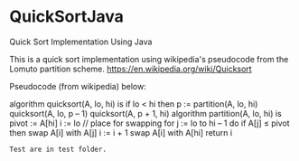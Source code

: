 # QuickSortJava
Quick Sort Implementation Using Java

This is a quick sort implementation using wikipedia's pseudocode from the Lomuto partition scheme.
https://en.wikipedia.org/wiki/Quicksort

Pseudocode (from wikipedia) below:

algorithm quicksort(A, lo, hi) is
    if lo < hi then
        p := partition(A, lo, hi)
        quicksort(A, lo, p – 1)
        quicksort(A, p + 1, hi)
algorithm partition(A, lo, hi) is
    pivot := A[hi]
    i := lo        // place for swapping
    for j := lo to hi – 1 do
        if A[j] ≤ pivot then
            swap A[i] with A[j]
            i := i + 1
    swap A[i] with A[hi]
    return i
    
    
    Test are in test folder. 

